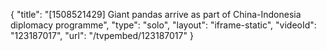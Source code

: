 {
    "title": "[1508521429] Giant pandas arrive as part of China-Indonesia diplomacy programme",
    "type": "solo",
    "layout": "iframe-static",
    "videoId": "123187017",
    "url": "\/tvpembed\/123187017"
}